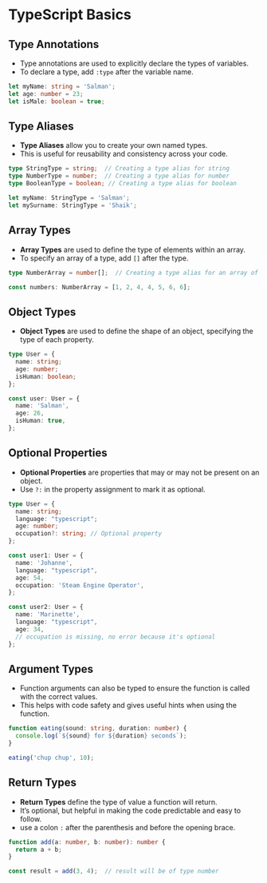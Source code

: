 
# TypeScript Basics

## Type Annotations

- Type annotations are used to explicitly declare the types of variables.
- To declare a type, add `:type` after the variable name.

```ts
let myName: string = 'Salman';
let age: number = 23;
let isMale: boolean = true;
```

## Type Aliases

- **Type Aliases** allow you to create your own named types.
- This is useful for reusability and consistency across your code.

```ts
type StringType = string;  // Creating a type alias for string
type NumberType = number;  // Creating a type alias for number
type BooleanType = boolean; // Creating a type alias for boolean

let myName: StringType = 'Salman';
let mySurname: StringType = 'Shaik';
```

## Array Types

- **Array Types** are used to define the type of elements within an array.
- To specify an array of a type, add `[]` after the type.

```ts
type NumberArray = number[];  // Creating a type alias for an array of numbers

const numbers: NumberArray = [1, 2, 4, 4, 5, 6, 6];
```

## Object Types

- **Object Types** are used to define the shape of an object, specifying the type of each property.

```ts
type User = {
  name: string;
  age: number;
  isHuman: boolean;
};

const user: User = {
  name: 'Salman',
  age: 26,
  isHuman: true,
};
```

## Optional Properties

- **Optional Properties** are properties that may or may not be present on an object.
- Use `?:` in the property assignment to mark it as optional.

```ts
type User = {
  name: string;
  language: "typescript";
  age: number;
  occupation?: string; // Optional property
};

const user1: User = {
  name: 'Johanne',
  language: "typescript",
  age: 54,
  occupation: 'Steam Engine Operator',
};

const user2: User = {
  name: 'Marinette',
  language: "typescript",
  age: 34,
  // occupation is missing, no error because it's optional
};
```

## Argument Types

- Function arguments can also be typed to ensure the function is called with the correct values.
- This helps with code safety and gives useful hints when using the function.

```ts
function eating(sound: string, duration: number) {
  console.log(`${sound} for ${duration} seconds`);
}

eating('chup chup', 10);
```

## Return Types

- **Return Types** define the type of value a function will return.
- It’s optional, but helpful in making the code predictable and easy to follow.
- use a colon `:` after the parenthesis and before the opening brace.
```ts
function add(a: number, b: number): number {
  return a + b;
}

const result = add(3, 4);  // result will be of type number
```
